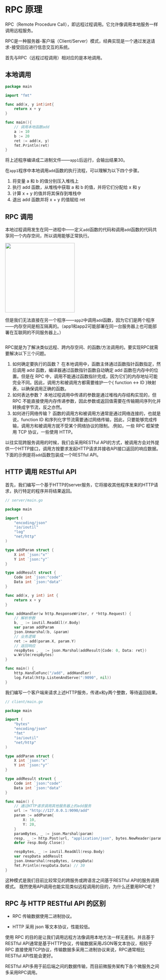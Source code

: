 # RPC 原理

RPC（Remote Procedure Call），即远程过程调用。它允许像调用本地服务一样调用远程服务。

RPC是一种服务器-客户端（Client/Server）模式，经典实现是一个通过发送请求-接受回应进行信息交互的系统。

首先与RPC（远程过程调用）相对应的是本地调用。

## 本地调用

```go
package main

import "fmt"

func add(x, y int)int{
    return x + y
}

func main(){
    // 调用本地函数add
    a := 10
    b := 20
    ret := add(x, y)
    fmt.Println(ret)
}
```

将上述程序编译成二进制文件——`app1`后运行，会输出结果30。

在`app1`程序中本地调用`add`函数的执行流程，可以理解为以下四个步骤。

1. 将变量 a 和 b 的值分别压入堆栈上
2. 执行 add 函数，从堆栈中获取 a 和 b 的值，并将它们分配给 x 和 y
3. 计算 x + y 的值并将其保存到堆栈中
4. 退出 add 函数并将 x + y 的值赋给 ret

## RPC 调用

本地过程调用发生在同一进程中——定义`add`函数的代码和调用`add`函数的代码共享同一个内存空间，所以调用能够正常执行。

<img title="" src="./images/1.png" alt="" width="225" data-align="center">

但是我们无法直接在另一个程序——`app2`中调用`add`函数，因为它们是两个程序——内存空间是相互隔离的。（app1和app2可能部署在同一台服务器上也可能部署在互联网的不同服务器上。）

<img src="./images/2.png" title="" alt="" data-align="center">

RPC就是为了解决类似远程、跨内存空间、的函数/方法调用的。要实现RPC就需要解决以下三个问题。

1. 如何确定要执行的函数？ 在本地调用中，函数主体通过函数指针函数指定，然后调用 add 函数，编译器通过函数指针函数自动确定 add 函数在内存中的位置。但是在 RPC 中，调用不能通过函数指针完成，因为它们的内存地址可能完全不同。因此，调用方和被调用方都需要维护一个{ function <-> ID }映射表，以确保调用正确的函数。
2. 如何表达参数？ 本地过程调用中传递的参数是通过堆栈内存结构实现的，但 RPC 不能直接使用内存传递参数，因此参数或返回值需要在传输期间序列化并转换成字节流，反之亦然。
3. 如何进行网络传输？ 函数的调用方和被调用方通常是通过网络连接的，也就是说，function ID 和序列化字节流需要通过网络传输，因此，只要能够完成传输，调用方和被调用方就不受某个网络协议的限制。.例如，一些 RPC 框架使用 TCP 协议，一些使用 HTTP。

以往实现跨服务调用的时候，我们会采用RESTful API的方式，被调用方会对外提供一个HTTP接口，调用方按要求发起HTTP请求并接收API接口返回的响应数据。下面的示例是将`add`函数包装成一个RESTful API。

## HTTP 调用 RESTful API

首先，我们编写一个基于HTTP的server服务，它将接收其他程序发来的HTTP请求，执行特定的程序并将结果返回。

```go
// server/main.go

package main

import (
    "encoding/json"
    "io/ioutil"
    "log"
    "net/http"
)

type addParam struct {
    X int `json:"x"`
    Y int `json:"y"`
}

type addResult struct {
    Code int `json:"code"`
    Data int `json:"data"`
}

func add(x, y int) int {
    return x + y
}

func addHandler(w http.ResponseWriter, r *http.Request) {
    // 解析参数
    b, _ := ioutil.ReadAll(r.Body)
    var param addParam
    json.Unmarshal(b, &param)
    // 业务逻辑
    ret := add(param.X, param.Y)
    // 返回响应
    respBytes , _ := json.Marshal(addResult{Code: 0, Data: ret})
    w.Write(respBytes)
}

func main() {
    http.HandleFunc("/add", addHandler)
    log.Fatal(http.ListenAndServe(":9090", nil))
}
```

我们编写一个客户端来请求上述HTTP服务，传递x和y两个整数，等待返回结果。

```go
// client/main.go

package main

import (
    "bytes"
    "encoding/json"
    "fmt"
    "io/ioutil"
    "net/http"
)

type addParam struct {
    X int `json:"x"`
    Y int `json:"y"`
}

type addResult struct {
    Code int `json:"code"`
    Data int `json:"data"`
}

func main() {
    // 通过HTTP请求调用其他服务器上的add服务
    url := "http://127.0.0.1:9090/add"
    param := addParam{
        X: 10,
        Y: 20,
    }
    paramBytes, _ := json.Marshal(param)
    resp, _ := http.Post(url, "application/json", bytes.NewReader(paramBytes))
    defer resp.Body.Close()

    respBytes, _ := ioutil.ReadAll(resp.Body)
    var respData addResult
    json.Unmarshal(respBytes, &respData)
    fmt.Println(respData.Data) // 30
}
```

这种模式是我们目前比较常见的跨服务或跨语言之间基于RESTful API的服务调用模式。 既然使用API调用也能实现类似远程调用的目的，为什么还要用RPC呢？

## RPC 与 HTTP RESTful API 的区别

* RPC 传输数据使用二进制协议。

* HTTP 采用 json 等文本协议，性能较低。

使用 RPC 的目的是让我们调用远程方法像调用本地方法一样无差别。并且基于RESTful API通常是基于HTTP协议，传输数据采用JSON等文本协议，相较于RPC 直接使用TCP协议，传输数据多采用二进制协议来说，RPC通常相比RESTful API性能会更好。

RESTful API多用于前后端之间的数据传输，而目前微服务架构下各个微服务之间多采用RPC调用。
